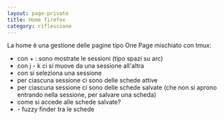 ```yaml
--- 
layout: page-private
title: Home firefox
category: riflessione
---
```


La home è una gestione delle pagine tipo One Page mischiato con tmux:
- con <leader> + <C-s>: sono mostrate le sessioni (tipo spazi su arc)
- con j - k ci si muove da una sessione all'altra
- con <cr> si seleziona una sessione
- per ciascuna sessione ci sono delle schede attive
- per ciascuna sessione ci sono delle schede salvate (che non si aprono entrando
  nella sessione, <alt-s> per salvare una scheda)
- come si accede alle schede salvate?
- <C-f> - fuzzy finder tra le schede
